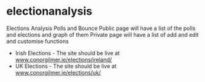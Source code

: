 # electionanalysis
Elections Analysis Polls and Bounce
Public page will have a list of the polls and elections and graph of them
Private page will have a list of add and edit and customise functions

+ Irish Elections - The site should be live at www.conorgilmer.ie/elections/ireland/
+ UK Elections - The site should be live at www.conorgilmer.ie/elections/uk/
